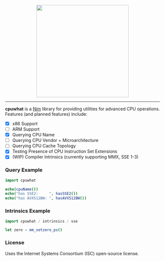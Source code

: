 <p align="center">
  <img src=https://user-images.githubusercontent.com/41453959/65995578-6e962000-e45b-11e9-9fc5-f793d6523953.png 
       width="300px">
</p>

- - -

**cpuwhat** is a [Nim](https://github.com/nim-lang/Nim) library for providing
utilities for advanced CPU operations. Features (and planned features)
include:

- [X] x86 Support
- [ ] ARM Support
- [X] Querying CPU Name
- [ ] Querying CPU Vendor + Microarchitecture
- [ ] Querying CPU Cache Topology
- [X] Testing Presence of CPU Instruction Set Extensions
- [X] (WIP) Compiler Intrinsics (currently supporting MMX, SSE 1-3)

### Query Example

```nim
import cpuwhat

echo(cpuName())
echo("has SSE2:     ", hasSSE2())
echo("has AVX512BW: ", hasAVX512BW())
```

### Intrinsics Example

```nim
import cpuwhat / intrinsics / sse

let zero = mm_setzero_ps()
```

### License

Uses the Internet Systems Consortium (ISC) open-source license.
